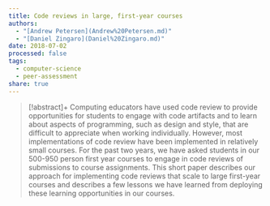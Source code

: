 ```yaml
---
title: Code reviews in large, first-year courses
authors:
  - "[Andrew Petersen](Andrew%20Petersen.md)"
  - "[Daniel Zingaro](Daniel%20Zingaro.md)"
date: 2018-07-02
processed: false
tags:
  - computer-science
  - peer-assessment
share: true
---
```


> [!abstract]+
> Computing educators have used code review to provide opportunities for students to engage with code artifacts and to learn about aspects of programming, such as design and style, that are difficult to appreciate when working individually. However, most implementations of code review have been implemented in relatively small courses. For the past two years, we have asked students in our 500-950 person first year courses to engage in code reviews of submissions to course assignments. This short paper describes our approach for implementing code reviews that scale to large first-year courses and describes a few lessons we have learned from deploying these learning opportunities in our courses.




